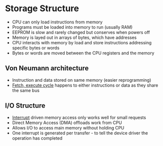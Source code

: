 # Storage Structure
- CPU can only load instructions from memory
- Programs must be loaded into memory to run (usually RAM)
- EEPROM is slow and rarely changed but conserves when powers off
- Memory is layed out in arrays of bytes, which have addresses
- CPU interacts with memory by load and store instructions addressing specific bytes or words
- Bytes or words are moved between the CPU registers and the memory
## Von Neumann architecture
- Instruction and data stored on same memory (easier reprogramming)
- [Fetch, execute cycle](../../Semester1/COMP1211-ComputerArchitecture/Fetch,%20execute%20cycle.md) happens to either instructions or data as they share the same bus
## I/O Structure
- [Interrupt](Interrupts.md) driven memory access only works well for small requests
- Direct Memory Access (DMA) offloads work from CPU
- Allows I/O to access main memory without holding CPU
- One interrupt is generated per transfer - to tell the device driver the operation has completed